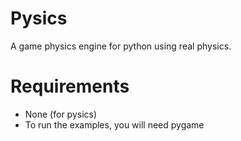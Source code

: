 # Pysics 

A game physics engine for python using real physics.

# Requirements

- None (for pysics)
- To run the examples, you will need pygame
